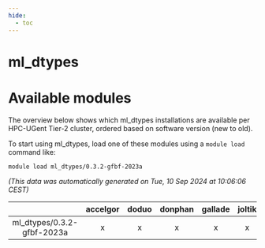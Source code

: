 ```yaml
---
hide:
  - toc
---
```


ml_dtypes
=========

# Available modules


The overview below shows which ml_dtypes installations are available per HPC-UGent Tier-2 cluster, ordered based on software version (new to old).

To start using ml_dtypes, load one of these modules using a `module load` command like:

```shell
module load ml_dtypes/0.3.2-gfbf-2023a
```

*(This data was automatically generated on Tue, 10 Sep 2024 at 10:06:06 CEST)*  

| |accelgor|doduo|donphan|gallade|joltik|shinx|skitty|
| :---: | :---: | :---: | :---: | :---: | :---: | :---: | :---: |
|ml_dtypes/0.3.2-gfbf-2023a|x|x|x|x|x|x|x|
